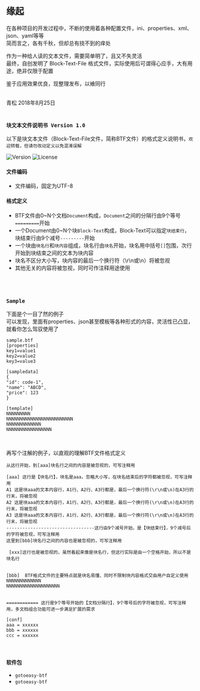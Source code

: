 # `缘起`
在各种项目的开发过程中，不断的使用着各种配置文件，ini、properties、xml、json、yaml等等<br>
简而言之，各有千秋，但却总有挠不到的痒处

作为一种给人读的文本文件，需要简单明了，且又不失灵活<br>
最终，自创发明了 Block-Text-File 格式文件，实际使用后可谓得心应手，大有用途，绝非仅限于配置

鉴于应用效果优良，现整理发布，以飨同行

<br>
青松 2018年8月25日
<br>
<br>

### `块文本文件说明书 Version 1.0`
以下是块文本文件（Block-Text-File文件，简称BTF文件）的格式定义说明书，`欢迎转载，但请勿改动定义以免混淆误解`

![Version](https://img.shields.io/badge/Version-1.0.0-brightgreen.svg)
![License](https://img.shields.io/badge/License-Apache%202-brightgreen.svg)
<br>

#### 文件编码
* 文件编码，固定为UTF-8

#### 格式定义
* BTF文件由0~N个文档`Document`构成，`Document`之间的分隔行由9个等号`=========`开始
* 一个Document由0~N个块`Block-Text`构成，Block-Text可以指定`块结束行`，块结束行由9个减号`---------`开始
* 一个块由`块名行`和`块内容`组成，块名行由`块名`开始，块名用中括号`[]`包围，次行开始到块结束之间的文本为块内容
* 块名不区分大小写，块内容的最后一个换行符（\r\n或\n）将被忽视
* 其他无关的内容将被忽视，同时可作注释用途使用
<br>
<br>

### `Sample`
下面是个一目了然的例子<br>
可以发现，里面有properties、json甚至模板等各种形式的内容，灵活性已凸显，就看你怎么驾驭使用了
```
sample.btf
[properties]
key1=value1
key2=value2
key3=value3

[sampledata]
{
"id": code-1",
"name": "ABCD",
"price": 123
}

[template]
NNNNNNNNN
NNNNNNNNNNNNNNNNNNNNNNNNN
NNNNNNNNNNNNN
NNNNNNNNNNNNNNNNN
```
<br>

再写个注解的例子，以直观的理解BTF文件格式定义
```
从这行开始，到[aaa]块名行之间的内容是被忽视的，可写注释用

[aaa] 这行是【块名行】，块名是aaa，忽略大小写，在块名结束后的字符都被忽视，可写注释用
A1 这是块aaa的文本内容行，A1行、A2行、A3行都是，最后一个换行符(\r\n或\n)在A3行的行末，将被忽视
A2 这是块aaa的文本内容行，A1行、A2行、A3行都是，最后一个换行符(\r\n或\n)在A3行的行末，将被忽视
A3 这是块aaa的文本内容行，A1行、A2行、A3行都是，最后一个换行符(\r\n或\n)在A3行的行末，将被忽视
---------------------------------这行由9个减号开始，是【块结束行】，9个减号后的字符被忽视，可写注释用
这里到[bbb]块名行之间的内容也是被忽视的，可写注释用

 [xxx]这行也是被忽视的，虽然看起来像是块名行，但这行实际是由一个空格开始，所以不是块名行
 
 
[bbb]  BTF格式文件的主要特点就是块名易懂、同时不限制块内容格式交由用户自定义使用
NNNNNNNNNNNNN
NNNNNNNNNNNNNNNNNNNN


============ 这行是9个等号开始的【文档分隔行】，9个等号后的字符被忽视，可写注释用，多文档组合功能可进一步满足扩展的需求

[conf]
aaa = xxxxxx
bbb = xxxxxx
ccc = xxxxxx
```
<br>

### `软件包`
* `gotoeasy-btf`
* `gotoeasy-btf`
